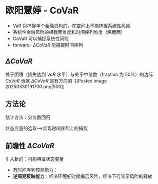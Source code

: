 # 欧阳慧婷 - CoVaR
- VaR 只捕捉单个金融机构的，在空间上不能捕捉系统性风险
- 系统性金融风险的横截面维度和时间序列维度（纵截面）
- CoVaR 可以捕捉系统性风险
- forward- $\Delta CoVaR$  能捕捉时间序列
## $\Delta CoVaR$
处于困境（损失达到 $VaR$ 水平）与处于中位数（fraction 为 $50\%$）的边际 $CoVaR$ 贡献
$\Delta CoVaR$ 是有方向的
![[Pasted image 20250330191700.png|500]]

## 方法论
估计方法：分位数回归

状态变量的选取-->实现时间序列上的捕捉

## 前瞻性 $\Delta CoVaR$
引入新的：机构特征状态变量
- 有时间序列预测能力：
- **逆周期反映能力**：经济环境好时候揭示风险，经济下行显示风险的释放
